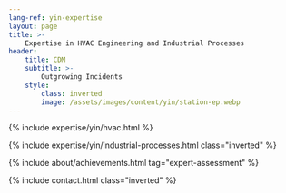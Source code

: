 ```yaml
---
lang-ref: yin-expertise
layout: page
title: >-
    Expertise in HVAC Engineering and Industrial Processes
header:
    title: CDM
    subtitle: >-
        Outgrowing Incidents
    style:
        class: inverted
        image: /assets/images/content/yin/station-ep.webp
---
```


{% include expertise/yin/hvac.html %}

{% include expertise/yin/industrial-processes.html class="inverted" %}

{% include about/achievements.html tag="expert-assessment" %}

{% include contact.html class="inverted" %}
